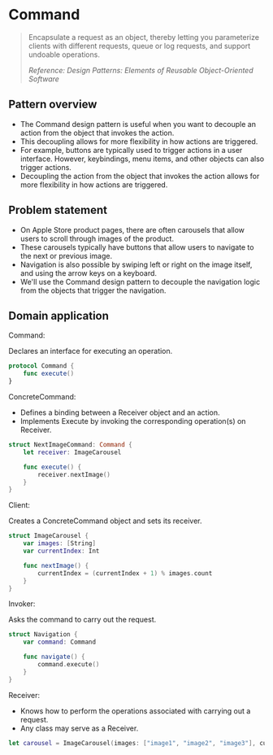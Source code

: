 <br />

# Command

> Encapsulate a request as an object, thereby letting you parameterize clients with different requests, queue or log requests, and support undoable operations.
>
> _Reference: Design Patterns: Elements of Reusable Object-Oriented Software_

## Pattern overview

- The Command design pattern is useful when you want to decouple an action from the object that invokes the action.
- This decoupling allows for more flexibility in how actions are triggered.
- For example, buttons are typically used to trigger actions in a user interface. However, keybindings, menu items, and other objects can also trigger actions.
- Decoupling the action from the object that invokes the action allows for more flexibility in how actions are triggered.

## Problem statement

- On Apple Store product pages, there are often carousels that allow users to scroll through images of the product.
- These carousels typically have buttons that allow users to navigate to the next or previous image.
- Navigation is also possible by swiping left or right on the image itself, and using the arrow keys on a keyboard.
- We'll use the Command design pattern to decouple the navigation logic from the objects that trigger the navigation.

## Domain application

Command:

Declares an interface for executing an operation.

```swift
protocol Command {
    func execute()
}
```

ConcreteCommand:

- Defines a binding between a Receiver object and an action.
- Implements Execute by invoking the corresponding operation(s) on Receiver.

```swift
struct NextImageCommand: Command {
    let receiver: ImageCarousel

    func execute() {
        receiver.nextImage()
    }
}
```

Client:

Creates a ConcreteCommand object and sets its receiver.

```swift
struct ImageCarousel {
    var images: [String]
    var currentIndex: Int

    func nextImage() {
        currentIndex = (currentIndex + 1) % images.count
    }
}
```

Invoker:

Asks the command to carry out the request.

```swift
struct Navigation {
    var command: Command

    func navigate() {
        command.execute()
    }
}
```

Receiver:

- Knows how to perform the operations associated with carrying out a request. 
- Any class may serve as a Receiver.

```swift
let carousel = ImageCarousel(images: ["image1", "image2", "image3"], currentIndex: 0)
```
